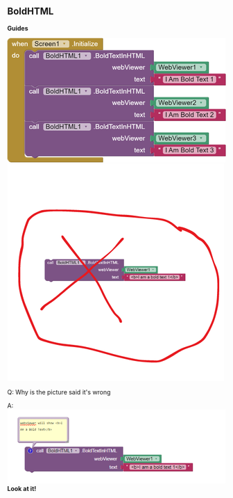 ## BoldHTML

**Guides**

<img src="https://raw.githubusercontent.com/bextdev797/BoldHTML-AI2/main/assets/Bold-Text-Blocks-HTML.png" alt="Blocks">

<img src="https://raw.githubusercontent.com/bextdev797/BoldHTML-AI2/main/assets/bold%20text%20html%20block%20wrong.png" alt="Wrong Way to do this">

Q: Why is the picture said it's wrong

A: <img src="https://raw.githubusercontent.com/bextdev797/BoldHTML-AI2/main/assets/bold%20text%20html%20block%20wrong%202.PNG" alt="Wrong Way to do this"> <b>Look at it!</b>
